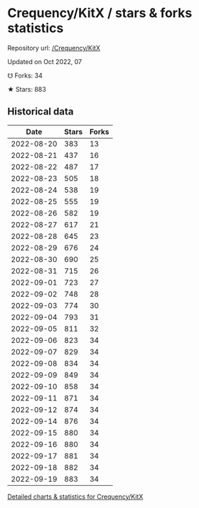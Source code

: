 # Crequency/KitX / stars & forks statistics

Repository url: [/Crequency/KitX](https://github.com/Crequency/KitX)

Updated on Oct 2022, 07

☋ Forks: 34

★ Stars: 883

## Historical data
| Date | Stars | Forks |
|------|-------|-------|
| 2022-08-20 | 383 | 13 | 
| 2022-08-21 | 437 | 16 | 
| 2022-08-22 | 487 | 17 | 
| 2022-08-23 | 505 | 18 | 
| 2022-08-24 | 538 | 19 | 
| 2022-08-25 | 555 | 19 | 
| 2022-08-26 | 582 | 19 | 
| 2022-08-27 | 617 | 21 | 
| 2022-08-28 | 645 | 23 | 
| 2022-08-29 | 676 | 24 | 
| 2022-08-30 | 690 | 25 | 
| 2022-08-31 | 715 | 26 | 
| 2022-09-01 | 723 | 27 | 
| 2022-09-02 | 748 | 28 | 
| 2022-09-03 | 774 | 30 | 
| 2022-09-04 | 793 | 31 | 
| 2022-09-05 | 811 | 32 | 
| 2022-09-06 | 823 | 34 | 
| 2022-09-07 | 829 | 34 | 
| 2022-09-08 | 834 | 34 | 
| 2022-09-09 | 849 | 34 | 
| 2022-09-10 | 858 | 34 | 
| 2022-09-11 | 871 | 34 | 
| 2022-09-12 | 874 | 34 | 
| 2022-09-14 | 876 | 34 | 
| 2022-09-15 | 880 | 34 | 
| 2022-09-16 | 880 | 34 | 
| 2022-09-17 | 881 | 34 | 
| 2022-09-18 | 882 | 34 | 
| 2022-09-19 | 883 | 34 | 


[Detailed charts & statistics for Crequency/KitX](https://reviewgithub.com/rep/Crequency/KitX)

